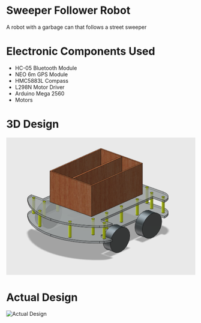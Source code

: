 # Sweeper Follower Robot
A robot with a garbage can that follows a street sweeper

# Electronic Components Used
* HC-05 Bluetooth Module
* NEO 6m GPS Module
* HMC5883L Compass
* L298N Motor Driver
* Arduino Mega 2560
* Motors

# 3D Design
![3D Design](https://github.com/ChristianLloydSalon/sweeper-follower-robot/blob/master/doc/robot-design.png)

# Actual Design
![Actual Design](https://github.com/ChristianLloydSalon/sweeper-follower-robot/blob/master/doc/sweeper-follower-robot.png)

